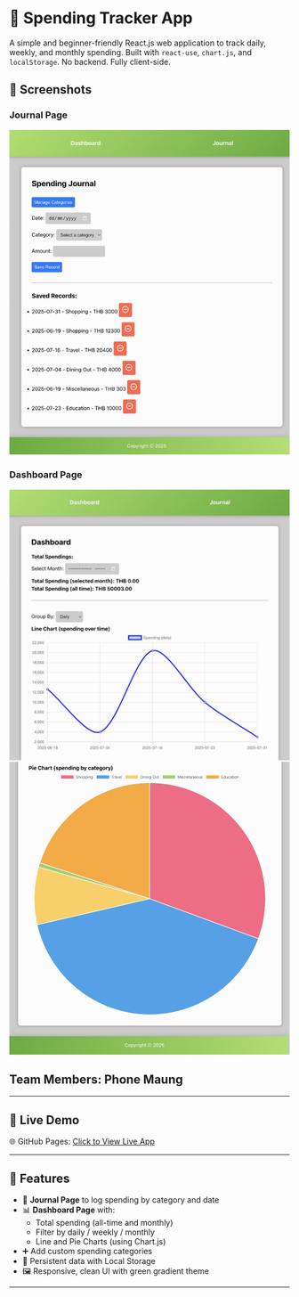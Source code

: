 # 💸 Spending Tracker App

A simple and beginner-friendly React.js web application to track daily, weekly, and monthly spending. Built with `react-use`, `chart.js`, and `localStorage`. No backend. Fully client-side.

## 📸 Screenshots

### Journal Page

![Journal Page Screenshot](./public/Journal.png)

### Dashboard Page

![Dashboard Page Screenshot 01](./public/Dashboard-01.png)
![Dashboard Page Screenshot 02](./public/Dashboard-02.png)

## Team Members: Phone Maung

---

## 🔗 Live Demo

🌐 GitHub Pages: [Click to View Live App](https://pmnoia.github.io/spending-tracker/)

---

## 🧠 Features

- 🧾 **Journal Page** to log spending by category and date
- 📊 **Dashboard Page** with:
  - Total spending (all-time and monthly)
  - Filter by daily / weekly / monthly
  - Line and Pie Charts (using Chart.js)
- ➕ Add custom spending categories
- 💾 Persistent data with Local Storage
- 🖼️ Responsive, clean UI with green gradient theme

---
